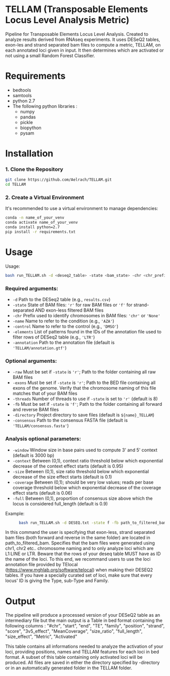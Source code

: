 # TELLAM (Transposable Elements Locus Level Analysis Metric)
Pipeline for Transposable Elements Locus Level Analysis. Created to analyze results derived from RNAseq experiments. It uses DESeQ2 tables, exon-les and strand separated bam files to compute a metric, TELLAM, on each annotated loci given in input. It then determines which are activated or not using a small Random Forest Classifier.

# Requirements
- bedtools
- samtools
- python 2.7
- The following python libraries :
  - numpy
  - pandas
  - pickle
  - biopython
  - pysam
# Installation

### 1. Clone the Repository

```bash
git clone https://github.com/Aelrach/TELLAM.git
cd TELLAM
```
### 2. Create a Virtual Environment

It's recommended to use a virtual environment to manage dependencies:

```bash
conda -n name_of_your_venv
conda activate name_of_your_venv
conda install python=2.7
pip install -r requirements.txt
```

# Usage
Usage: 
```bash
bash run_TELLAM.sh -d <deseq2_table> -state <bam_state> -chr <chr_prefix> -name <condition_name> -control <control_name> -elements <element_pattern> -annotation <annotation> [options]
```

### Required arguments:
- `-d`          Path to the DESeq2 table (e.g., `results.csv`)
- `-state`      State of BAM files: `'r'` for raw BAM files or `'f'` for strand-separated AND exon-less filtered BAM files
- `-chr`        Prefix used to identify chromosomes in BAM files: `'chr'` or `'None'`
- `-name`       Name to refer to the condition (e.g., `'AZA'`)
- `-control`    Name to refer to the control (e.g., `'DMSO'`)
- `-elements`   List of patterns found in the IDs of the annotation file used to filter rows of DESeq2 table (e.g., `'LTR'`)
- `-annotation` Path to the annotation file (default is `'TELLAM/annotation.gtf'`)

### Optional arguments:
- `-raw`        Must be set if `-state` is `'r'`; Path to the folder containing all raw BAM files
- `-exons`      Must be set if `-state` is `'r'`; Path to the BED file containing all exons of the genome. Verify that the chromosome naming of this file matches that of your BAM files
- `-threads`    Number of threads to use if `-state` is set to `'r'` (default is 8)
- `-fb`         Must be set if `-state` is `'f'`; Path to the folder containing all forward and reverse BAM files
- `-directory`  Project directory to save files (default is `${name}_TELLAM`)
- `-consensus`  Path to the consensus FASTA file (default is `'TELLAM/consensus.fasta'`)

### Analysis optional parameters:
- `-window`     Window size in base pairs used to compute 3' and 5' context (default is 3000 bp)
- `-context`    Between (0,1), context ratio threshold below which exponential decrease of the context effect starts (default is 0.95)
- `-size`       Between (0,1), size ratio threshold below which exponential decrease of the size effect starts (default is 0.1)
- `-coverage`   Between (0,1); should be very low values; reads per base coverage threshold below which exponential decrease of the coverage effect starts (default is 0.06)
- `-full`       Between (0,1), proportion of consensus size above which the locus is considered full_length (default is 0.9)

Example:
```bash
      bash run_TELLAM.sh -d DESEQ.txt -state f -fb path_to_filtered_bam -chr chr -name AZA -control DMSO -elements 'L1:LINE',LTR -annotation path_to_TE_locus_annotation"
```
In this command the user is specifying that exon-less, strand separated bam files (both forward and reverse in the same folder) are located in path_to_filtered_bam. Specifies that the bam files were generated using chr1, chr2 etc.. chromosome naming and to only analyze loci which are L1:LINE or LTR. Beware that the rows of your deseq table MUST have as ID the name of the loci. To this end, we recommand users to use the loci annotation file provided by TElocal (https://www.mghlab.org/software/telocal) when making their DESEQ2 tables. If you have a specially curated set of loci, make sure that every locus' ID is giving the Type, sub-Type and Family.

# Output
The pipeline will produce a processed version of your DESeQ2 table as an intermediary file but the main output is a Table in bed format containing the following columns : 
"#chr", "start", "end", "TE", "family", "position", "strand", "score", "3v5_effect", "MeanCoverage", "size_ratio", "full_length", "size_effect", "Metric", "Activated"

This table contains all informations needed to analyze the activation of your loci, providing positions, names and TELLAM features for each loci in bed format. A subset of this table containing only activated loci will be produced. All files are saved in either the directory specified by -directory or in an automatically generated folder in the TELLAM folder.




